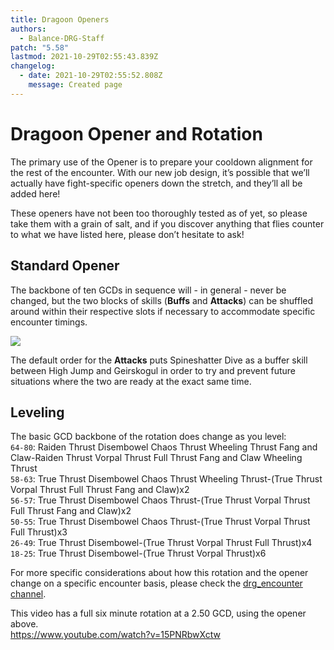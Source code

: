 ```yaml
---
title: Dragoon Openers
authors:
  - Balance-DRG-Staff
patch: "5.58"
lastmod: 2021-10-29T02:55:43.839Z
changelog:
  - date: 2021-10-29T02:55:52.808Z
    message: Created page
---
```

# Dragoon Opener and Rotation

The primary use of the Opener is to prepare your cooldown alignment for the rest of the encounter. With our new job design, it’s possible that we’ll actually have fight-specific openers down the stretch, and they’ll all be added here!

These openers have not been too thoroughly tested as of yet, so please take them with a grain of salt, and if you discover anything that flies counter to what we have listed here, please don’t hesitate to ask!

## Standard Opener

The backbone of ten GCDs in sequence will - in general - never be changed, but the two blocks of skills (**Buffs** and **Attacks**) can be shuffled around within their respective slots if necessary to accommodate specific encounter timings.

![](https://i.imgur.com/bNh6e0x.png)

The default order for the **Attacks** puts Spineshatter Dive as a buffer skill between High Jump and Geirskogul in order to try and prevent future situations where the two are ready at the exact same time.

## Leveling

The basic GCD backbone of the rotation does change as you level:\
`64-80`: Raiden Thrust Disembowel Chaos Thrust Wheeling Thrust Fang and Claw-Raiden Thrust Vorpal Thrust Full Thrust Fang and Claw Wheeling Thrust\
`58-63`: True Thrust Disembowel Chaos Thrust Wheeling Thrust-(True Thrust Vorpal Thrust Full Thrust Fang and Claw)x2\
`56-57`: True Thrust Disembowel Chaos Thrust-(True Thrust Vorpal Thrust Full Thrust Fang and Claw)x2\
`50-55`: True Thrust Disembowel Chaos Thrust-(True Thrust Vorpal Thrust Full Thrust)x3\
`26-49`: True Thrust Disembowel-(True Thrust Vorpal Thrust Full Thrust)x4\
`18-25`: True Thrust Disembowel-(True Thrust Vorpal Thrust)x6  

For more specific considerations about how this rotation and the opener change on a specific encounter basis, please check the [drg_encounter channel](https://discordapp.com/channels/277897135515762698/627667896860147714/627896513481277440).

This video has a full six minute rotation at a 2.50 GCD, using the opener above.\
<https://www.youtube.com/watch?v=15PNRbwXctw>